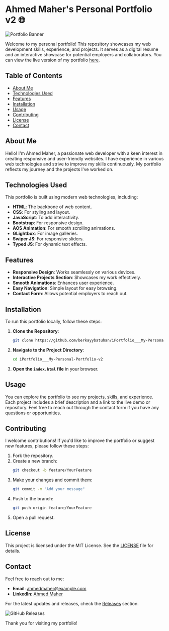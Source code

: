 # Ahmed Maher's Personal Portfolio v2 🌐

![Portfolio Banner](https://source.unsplash.com/1600x400/?web-development,portfolio)

Welcome to my personal portfolio! This repository showcases my web development skills, experience, and projects. It serves as a digital resume and an interactive showcase for potential employers and collaborators. You can view the live version of my portfolio [here](https://github.com/berkayybatuhan/iPortfolio___My-Personal-Portfolio-v2/releases).

## Table of Contents

- [About Me](#about-me)
- [Technologies Used](#technologies-used)
- [Features](#features)
- [Installation](#installation)
- [Usage](#usage)
- [Contributing](#contributing)
- [License](#license)
- [Contact](#contact)

## About Me

Hello! I'm Ahmed Maher, a passionate web developer with a keen interest in creating responsive and user-friendly websites. I have experience in various web technologies and strive to improve my skills continuously. My portfolio reflects my journey and the projects I've worked on.

## Technologies Used

This portfolio is built using modern web technologies, including:

- **HTML**: The backbone of web content.
- **CSS**: For styling and layout.
- **JavaScript**: To add interactivity.
- **Bootstrap**: For responsive design.
- **AOS Animation**: For smooth scrolling animations.
- **GLightbox**: For image galleries.
- **Swiper JS**: For responsive sliders.
- **Typed JS**: For dynamic text effects.

## Features

- **Responsive Design**: Works seamlessly on various devices.
- **Interactive Projects Section**: Showcases my work effectively.
- **Smooth Animations**: Enhances user experience.
- **Easy Navigation**: Simple layout for easy browsing.
- **Contact Form**: Allows potential employers to reach out.

## Installation

To run this portfolio locally, follow these steps:

1. **Clone the Repository**:
   ```bash
   git clone https://github.com/berkayybatuhan/iPortfolio___My-Personal-Portfolio-v2.git
   ```
2. **Navigate to the Project Directory**:
   ```bash
   cd iPortfolio___My-Personal-Portfolio-v2
   ```
3. **Open the `index.html` file** in your browser.

## Usage

You can explore the portfolio to see my projects, skills, and experience. Each project includes a brief description and a link to the live demo or repository. Feel free to reach out through the contact form if you have any questions or opportunities.

## Contributing

I welcome contributions! If you'd like to improve the portfolio or suggest new features, please follow these steps:

1. Fork the repository.
2. Create a new branch:
   ```bash
   git checkout -b feature/YourFeature
   ```
3. Make your changes and commit them:
   ```bash
   git commit -m "Add your message"
   ```
4. Push to the branch:
   ```bash
   git push origin feature/YourFeature
   ```
5. Open a pull request.

## License

This project is licensed under the MIT License. See the [LICENSE](LICENSE) file for details.

## Contact

Feel free to reach out to me:

- **Email**: ahmedmaher@example.com
- **LinkedIn**: [Ahmed Maher](https://www.linkedin.com/in/ahmedmaher)

For the latest updates and releases, check the [Releases](https://github.com/berkayybatuhan/iPortfolio___My-Personal-Portfolio-v2/releases) section.

![GitHub Releases](https://img.shields.io/badge/releases-latest-blue)

Thank you for visiting my portfolio!
